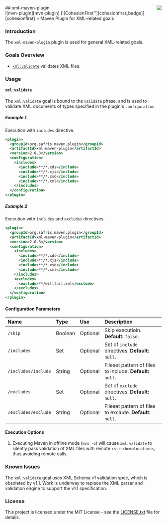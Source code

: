 <img src="http://safris.org/logo.png" align="right"/>
## xml-maven-plugin<br>![mvn-plugin][mvn-plugin] [![CohesionFirst™][cohesionfirst_badge]][cohesionfirst]
> Maven Plugin for XML-related goals

### Introduction

The `xml-maven-plugin` plugin is used for general XML-related goals.

### Goals Overview

* [`xml:validate`](#xmlvalidate) validates XML files.

### Usage

#### `xml:validate`

The `xml:validate` goal is bound to the `validate` phase, and is used to validate XML documents of types specified in the plugin's `configuration`.

##### Example 1

Execution with `includes` directive.

```xml
<plugin>
  <groupId>org.safris.maven.plugin</groupId>
  <artifactId>xml-maven-plugin</artifactId>
  <version>2.0.3</version>
  <configuration>
    <includes>
      <include>**/*.xds</include>
      <include>**/*.xjs</include>
      <include>**/*.xsd</include>
      <include>**/*.xml</include>
    </includes>
  </configuration>
</plugin>
```

##### Example 2

Execution with `includes` and `excludes` directives.

```xml
<plugin>
  <groupId>org.safris.maven.plugin</groupId>
  <artifactId>xml-maven-plugin</artifactId>
  <version>2.0.3</version>
  <configuration>
    <includes>
      <include>**/*.xds</include>
      <include>**/*.xjs</include>
      <include>**/*.xsd</include>
      <include>**/*.xml</include>
    </includes>
    <excludes>
      <exclude>**/willfail.xml</exclude>
    </excludes>
  </configuration>
</plugin>
```

#### Configuration Parameters

| Name                | Type    | Use      | Description                                               |
|:--------------------|:--------|:---------|:----------------------------------------------------------|
| `/skip`             | Boolean | Optional | Skip executioin. **Default:** `false`.                    |
| `/includes`         | Set     | Optional | Set of `include` directives. **Default:** `null`.         |
| `/includes/include` | String  | Optional | Fileset pattern of files to include. **Default:** `null`. |
| `/excludes`         | Set     | Optional | Set of `exclude` directives. **Default:** `null`.         |
| `/excludes/exclude` | String  | Optional | Fileset pattern of files to exclude. **Default:** `null`. |

#### Execution Options

1. Executing Maven in offline mode (`mvn -o`) will cause `xml:validate` to silently pass validation of XML files with remote `xsi:schemalocations`, thus avoiding remote calls.

### Known Issues

The `xml:validate` goal uses XML Schema v1 validation spec, which is obsoleted by v1.1. Work is underway to replace the XML parser and validation engine to support the v1.1 specification.

### License

This project is licensed under the MIT License - see the [LICENSE.txt](LICENSE.txt) file for details.

[cohesionfirst]: https://www.cohesionfirst.com/
[cohesionfirst_badge]: https://img.shields.io/badge/CohesionFirst%E2%84%A2--blue.svg
[mvn-plugin]: https://img.shields.io/badge/mvn-plugin-lightgrey.svg